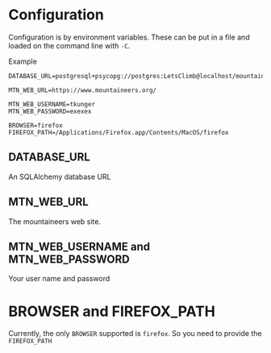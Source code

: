 # Configuration

Configuration is by environment variables.  These can be put in a file and loaded on the command line with `-C`.

Example


    DATABASE_URL=postgresql+psycopg://postgres:LetsClimb@localhost/mountaineerdata

    MTN_WEB_URL=https://www.mountaineers.org/

    MTN_WEB_USERNAME=tkunger
    MTN_WEB_PASSWORD=exexex

    BROWSER=firefox
    FIREFOX_PATH=/Applications/Firefox.app/Contents/MacOS/firefox
    
## DATABASE_URL

An SQLAlchemy database URL

## MTN_WEB_URL

The mountaineers web site.

## MTN_WEB_USERNAME and MTN_WEB_PASSWORD

Your user name and password

# BROWSER and FIREFOX_PATH

Currently, the only `BROWSER` supported is `firefox`.  So you need to provide the `FIREFOX_PATH`


